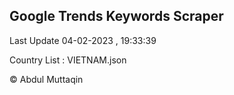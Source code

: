 

## Google Trends Keywords Scraper 
 
Last Update 04-02-2023 , 19:33:39

Country List :
VIETNAM.json



© Abdul Muttaqin 
